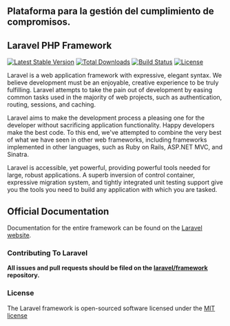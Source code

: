  ## Plataforma para la gestión del cumplimiento de compromisos.




## Laravel PHP Framework

[![Latest Stable Version](https://poser.pugx.org/laravel/framework/version.png)](https://packagist.org/packages/laravel/framework) [![Total Downloads](https://poser.pugx.org/laravel/framework/d/total.png)](https://packagist.org/packages/laravel/framework) [![Build Status](https://travis-ci.org/laravel/framework.png)](https://travis-ci.org/laravel/framework) [![License](https://poser.pugx.org/laravel/framework/license.png)](https://packagist.org/packages/laravel/framework)

Laravel is a web application framework with expressive, elegant syntax. We believe development must be an enjoyable, creative experience to be truly fulfilling. Laravel attempts to take the pain out of development by easing common tasks used in the majority of web projects, such as authentication, routing, sessions, and caching.

Laravel aims to make the development process a pleasing one for the developer without sacrificing application functionality. Happy developers make the best code. To this end, we've attempted to combine the very best of what we have seen in other web frameworks, including frameworks implemented in other languages, such as Ruby on Rails, ASP.NET MVC, and Sinatra.

Laravel is accessible, yet powerful, providing powerful tools needed for large, robust applications. A superb inversion of control container, expressive migration system, and tightly integrated unit testing support give you the tools you need to build any application with which you are tasked.

## Official Documentation

Documentation for the entire framework can be found on the [Laravel website](http://laravel.com/docs).

### Contributing To Laravel

**All issues and pull requests should be filed on the [laravel/framework](http://github.com/laravel/framework) repository.**

### License

The Laravel framework is open-sourced software licensed under the [MIT license](http://opensource.org/licenses/MIT)
